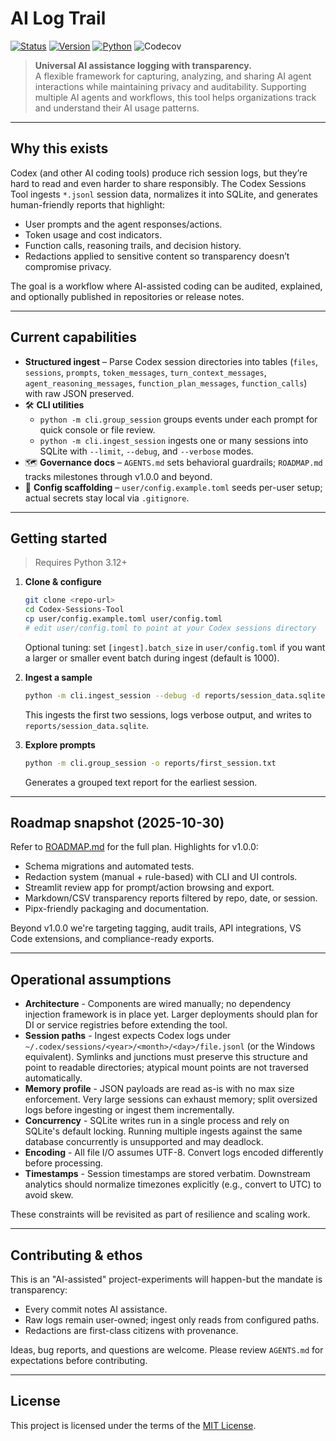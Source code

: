 ﻿# AI Log Trail
<!-- markdownlint-disable MD042 -->
[![Status](https://img.shields.io/badge/status-experimental-blueviolet)](#)
[![Version](https://img.shields.io/badge/version-0.1.0--dev-orange)](#)
[![Python](https://img.shields.io/badge/python-3.12%2B-3776AB?logo=python&logoColor=white)](#)
![Codecov](https://img.shields.io/codecov/c/github/lparlett/ai-log-trail?logo=codecov&logoColor=%23F01F7A)
<!-- markdownlint-enable MD042 -->
> **Universal AI assistance logging with transparency.**  
> A flexible framework for capturing, analyzing, and sharing AI agent interactions while maintaining privacy and auditability. Supporting multiple AI agents and workflows, this tool helps organizations track and understand their AI usage patterns.

---

## Why this exists

Codex (and other AI coding tools) produce rich session logs, but they’re hard to read and even harder to share responsibly. The Codex Sessions Tool ingests `*.jsonl` session data, normalizes it into SQLite, and generates human-friendly reports that highlight:

- User prompts and the agent responses/actions.
- Token usage and cost indicators.
- Function calls, reasoning trails, and decision history.
- Redactions applied to sensitive content so transparency doesn’t compromise privacy.

The goal is a workflow where AI-assisted coding can be audited, explained, and optionally published in repositories or release notes.

---

## Current capabilities

- **Structured ingest** – Parse Codex session directories into tables (`files`, `sessions`, `prompts`, `token_messages`, `turn_context_messages`, `agent_reasoning_messages`, `function_plan_messages`, `function_calls`) with raw JSON preserved.
- 🛠️ **CLI utilities**
  - `python -m cli.group_session` groups events under each prompt for quick console or file review.
  - `python -m cli.ingest_session` ingests one or many sessions into SQLite with `--limit`, `--debug`, and `--verbose` modes.
- 🗺️ **Governance docs** – `AGENTS.md` sets behavioral guardrails; `ROADMAP.md` tracks milestones through v1.0.0 and beyond.
- 🧩 **Config scaffolding** – `user/config.example.toml` seeds per-user setup; actual secrets stay local via `.gitignore`.

---

## Getting started

> Requires Python 3.12+

1. **Clone & configure**

   ```bash
   git clone <repo-url>
   cd Codex-Sessions-Tool
   cp user/config.example.toml user/config.toml
   # edit user/config.toml to point at your Codex sessions directory
   ```

   Optional tuning: set `[ingest].batch_size` in `user/config.toml` if you want a
   larger or smaller event batch during ingest (default is 1000).

2. **Ingest a sample**

   ```bash
   python -m cli.ingest_session --debug -d reports/session_data.sqlite
   ```

   This ingests the first two sessions, logs verbose output, and writes to `reports/session_data.sqlite`.
3. **Explore prompts**

   ```bash
   python -m cli.group_session -o reports/first_session.txt
   ```

   Generates a grouped text report for the earliest session.

---

## Roadmap snapshot (2025-10-30)

Refer to [ROADMAP.md](ROADMAP.md) for the full plan. Highlights for v1.0.0:

- Schema migrations and automated tests.
- Redaction system (manual + rule-based) with CLI and UI controls.
- Streamlit review app for prompt/action browsing and export.
- Markdown/CSV transparency reports filtered by repo, date, or session.
- Pipx-friendly packaging and documentation.

Beyond v1.0.0 we're targeting tagging, audit trails, API integrations, VS Code extensions, and compliance-ready exports.

---

## Operational assumptions

- **Architecture** - Components are wired manually; no dependency injection framework is in place yet. Larger deployments should plan for DI or service registries before extending the tool.
- **Session paths** - Ingest expects Codex logs under `~/.codex/sessions/<year>/<month>/<day>/file.jsonl` (or the Windows equivalent). Symlinks and junctions must preserve this structure and point to readable directories; atypical mount points are not traversed automatically.
- **Memory profile** - JSON payloads are read as-is with no max size enforcement. Very large sessions can exhaust memory; split oversized logs before ingesting or ingest them incrementally.
- **Concurrency** - SQLite writes run in a single process and rely on SQLite's default locking. Running multiple ingests against the same database concurrently is unsupported and may deadlock.
- **Encoding** - All file I/O assumes UTF-8. Convert logs encoded differently before processing.
- **Timestamps** - Session timestamps are stored verbatim. Downstream analytics should normalize timezones explicitly (e.g., convert to UTC) to avoid skew.

These constraints will be revisited as part of resilience and scaling work.

---

## Contributing & ethos

This is an "AI-assisted" project-experiments will happen-but the mandate is transparency:

- Every commit notes AI assistance.
- Raw logs remain user-owned; ingest only reads from configured paths.
- Redactions are first-class citizens with provenance.

Ideas, bug reports, and questions are welcome. Please review `AGENTS.md` for expectations before contributing.

---

## License

This project is licensed under the terms of the [MIT License](LICENSE).
